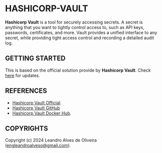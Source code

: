 # HASHICORP-VAULT

**Hashicorp Vault** is a tool for securely accessing secrets. A secret is anything that you want to tightly control access to, such as API keys, passwords, certificates, and more. Vault provides a unified interface to any secret, while providing tight access control and recording a detailed audit log.

## GETTING STARTED

This is based on the official solution provide by **Hashicorp Vault**. Check [here](https://hub.docker.com/r/hashicorp/vault) for updates.

## REFERENCES
- [Hashicorp Vault Official](https://developer.hashicorp.com/vault).
- [Hashicorp Vault GitHub](https://github.com/hashicorp/vault)
- [Hashicorp Vault Docker Hub](https://hub.docker.com/r/hashicorp/vault).

## COPYRIGHTS
Copyright (c) 2024 Leandro Alves de Oliveira (engleandroalveso@gmail.com).